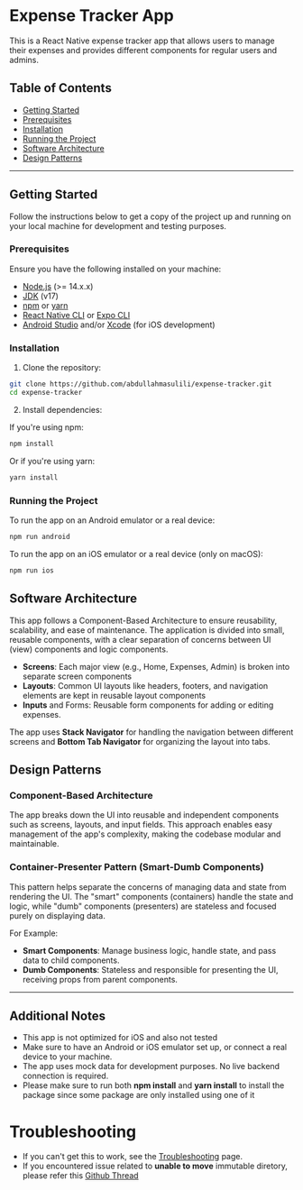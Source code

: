 # Expense Tracker App

This is a React Native expense tracker app that allows users to manage their expenses and provides different components for regular users and admins.

## Table of Contents

- [Getting Started](#getting-started)
- [Prerequisites](#prerequisites)
- [Installation](#installation)
- [Running the Project](#running-the-project)
- [Software Architecture](#software-architecture)
- [Design Patterns](#design-patterns)

---

## Getting Started

Follow the instructions below to get a copy of the project up and running on your local machine for development and testing purposes.

### Prerequisites

Ensure you have the following installed on your machine:

- [Node.js](https://nodejs.org/) (>= 14.x.x)
- [JDK](https://www.oracle.com/java/technologies/javase/jdk17-archive-downloads.html) (v17)
- [npm](https://www.npmjs.com/) or [yarn](https://yarnpkg.com/)
- [React Native CLI](https://reactnative.dev/docs/environment-setup) or [Expo CLI](https://docs.expo.dev/)
- [Android Studio](https://developer.android.com/studio) and/or [Xcode](https://developer.apple.com/xcode/) (for iOS development)

### Installation

1. Clone the repository:

```bash
git clone https://github.com/abdullahmasulili/expense-tracker.git
cd expense-tracker
```

2. Install dependencies:

If you're using npm:

```bash
npm install
```

Or if you're using yarn:

```bash
yarn install
```

### Running the Project

To run the app on an Android emulator or a real device:

```bash
npm run android
```

To run the app on an iOS emulator or a real device (only on macOS):

```bash
npm run ios
```

## Software Architecture

This app follows a Component-Based Architecture to ensure reusability, scalability, and ease of maintenance. The application is divided into small, reusable components, with a clear separation of concerns between UI (view) components and logic components.

- **Screens**: Each major view (e.g., Home, Expenses, Admin) is broken into separate screen components
- **Layouts**: Common UI layouts like headers, footers, and navigation elements are kept in reusable layout components
- **Inputs** and Forms: Reusable form components for adding or editing expenses.

The app uses **Stack Navigator** for handling the navigation between different screens and **Bottom Tab Navigator** for organizing the layout into tabs.

## Design Patterns

### Component-Based Architecture

The app breaks down the UI into reusable and independent components such as screens, layouts, and input fields. This approach enables easy management of the app's complexity, making the codebase modular and maintainable.

### Container-Presenter Pattern (Smart-Dumb Components)

This pattern helps separate the concerns of managing data and state from rendering the UI. The "smart" components (containers) handle the state and logic, while "dumb" components (presenters) are stateless and focused purely on displaying data.

For Example:

- **Smart Components**: Manage business logic, handle state, and pass data to child components.
- **Dumb Components**: Stateless and responsible for presenting the UI, receiving props from parent components.

---

## Additional Notes

- This app is not optimized for iOS and also not tested
- Make sure to have an Android or iOS emulator set up, or connect a real device to your machine.
- The app uses mock data for development purposes. No live backend connection is required.
- Please make sure to run both **npm install** and **yarn install** to install the package since some package are only installed using one of it

# Troubleshooting

- If you can't get this to work, see the [Troubleshooting](https://reactnative.dev/docs/troubleshooting) page.
- If you encountered issue related to **unable to move** immutable diretory, please refer this [Github Thread](https://github.com/facebook/react-native/issues/46210#issuecomment-2315210922)
